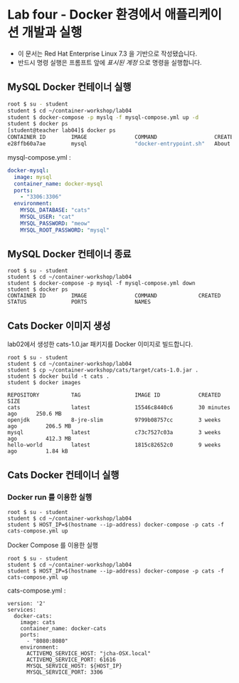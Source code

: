 Lab four - Docker 환경에서 애플리케이션 개발과 실행
===

* 이 문서는 Red Hat Enterprise Linux 7.3 을 기반으로 작성됐습니다.
* 반드시 명령 실행은 프롬프트 앞에 *표시된 계정* 으로 명령을 실행합니다.  


## MySQL Docker 컨테이너 실행

```bash
root $ su - student
student $ cd ~/container-workshop/lab04
student $ docker-compose -p myslq -f mysql-compose.yml up -d
student $ docker ps
[student@teacher lab04]$ docker ps
CONTAINER ID        IMAGE               COMMAND                  CREATED              STATUS              PORTS                    NAMES
e28ffb60a7ae        mysql               "docker-entrypoint.sh"   About a minute ago   Up 2 seconds        0.0.0.0:3306->3306/tcp   docker-mysql
```
mysql-compose.yml : 
```yaml
docker-mysql:
  image: mysql
  container_name: docker-mysql
  ports:
    - "3306:3306"
  environment:
    MYSQL_DATABASE: "cats"
    MYSQL_USER: "cat"
    MYSQL_PASSWORD: "meow"
    MYSQL_ROOT_PASSWORD: "mysql"
```

## MySQL Docker 컨테이너 종료

```
root $ su - student
student $ cd ~/container-workshop/lab04
student $ docker-compose -p mysql -f mysql-compose.yml down
student $ docker ps
CONTAINER ID        IMAGE               COMMAND             CREATED             STATUS              PORTS               NAMES 
```
 
## Cats Docker 이미지 생성

lab02에서 생성한 cats-1.0.jar 패키지를 Docker 이미지로 빌드합니다.

```
root $ su - student
student $ cd ~/container-workshop/lab04
student $ cp ~/container-workshop/cats/target/cats-1.0.jar .
student $ docker build -t cats .
student $ docker images

REPOSITORY          TAG                 IMAGE ID            CREATED             SIZE
cats                latest              15546c8440c6        30 minutes ago      250.6 MB
openjdk             8-jre-slim          9799b08757cc        3 weeks ago         206.5 MB
mysql               latest              c73c7527c03a        3 weeks ago         412.3 MB
hello-world         latest              1815c82652c0        9 weeks ago         1.84 kB
```

## Cats Docker 컨테이너 실행

### Docker run 를 이용한 실행
```
root $ su - student
student $ cd ~/container-workshop/lab04
student $ HOST_IP=$(hostname --ip-address) docker-compose -p cats -f cats-compose.yml up
```


Docker Compose 를 이용한 실행
```
root $ su - student
student $ cd ~/container-workshop/lab04
student $ HOST_IP=$(hostname --ip-address) docker-compose -p cats -f cats-compose.yml up
```

cats-compose.yml : 
```
version: '2'
services:
  docker-cats:
    image: cats
    container_name: docker-cats
    ports:
      - "8080:8080"
    environment:
      ACTIVEMQ_SERVICE_HOST: "jcha-OSX.local"
      ACTIVEMQ_SERVICE_PORT: 61616
      MYSQL_SERVICE_HOST: ${HOST_IP}
      MYSQL_SERVICE_PORT: 3306
```
  